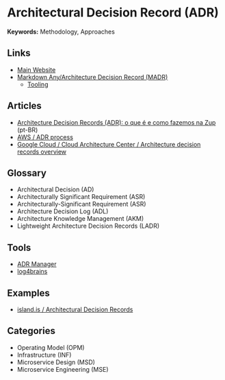 # Architectural Decision Record (ADR)

<!--
https://github.com/search?q=path%3Adecisions+path%3A.md&type=code

https://github.com/search?q=path%3Adocs%2Fadrs+path%3A.md&type=code
-->

**Keywords:** Methodology, Approaches

## Links

- [Main Website](https://adr.github.io)
- [Markdown Any/Architecture Decision Record (MADR)](https://adr.github.io/madr/)
  - [Tooling](https://adr.github.io/madr/tooling.html)

## Articles

- [Architecture Decision Records (ADR): o que é e como fazemos na Zup](https://zup.com.br/blog/architecture-decision-records-adr) (pt-BR)
- [AWS / ADR process](https://docs.aws.amazon.com/prescriptive-guidance/latest/architectural-decision-records/adr-process.html)
- [Google Cloud / Cloud Architecture Center / Architecture decision records overview](https://cloud.google.com/architecture/architecture-decision-records)

<!--
https://timsommer.be/architectural-decision-record
https://thomasbandt.com/architecture-decision-records

https://github.com/NERC-CEH/datalab/tree/master/architecture/decisions
https://github.com/transcom/mymove-docs/tree/main/docs/adrs
https://github.com/gmrabian/managed-care-review/tree/main/docs/ADRs
-->

## Glossary

- Architectural Decision (AD)
- Architecturally Significant Requirement (ASR)
- Architecturally-Significant Requirement (ASR)
- Architecture Decision Log (ADL)
- Architecture Knowledge Management (AKM)
- Lightweight Architecture Decision Records (LADR)

## Tools

- [ADR Manager](https://adr.github.io/adr-manager)
- [log4brains](/log4brains.md)

## Examples

- [island.is / Architectural Decision Records](https://docs.devland.is/technical-overview/adr)

<!--
https://github.com/deshpandetanmay/lightweight-architecture-decision-records
https://github.com/joelparkerhenderson/architecture-decision-record
https://github.com/implementing-microservices/ADRs
https://github.com/huifenqi/arch/tree/master/decisions
https://github.com/alextanhongpin/architecture-decision-records
https://github.com/arachne-framework/architecture
-->

## Categories

- Operating Model (OPM)
- Infrastructure (INF)
- Microservice Design (MSD)
- Microservice Engineering (MSE)

<!--
Cypress

https://github.com/nordeck/matrix-widget-toolkit/blob/main/docs/adrs/adr006-e2e-testing.md

Storybook

https://github.com/kbase/ui-refresh-test/blob/main/docs/adrs/0002-storybook.md?plain=1
https://github.com/usdigitalresponse/usdr-gost/blob/_staging/docs/decisions/0002-use-storybook-to-visualize-component-states.md?plain=1

React

https://github.com/usdigitalresponse/usdr-gost/blob/_staging/docs/decisions/0003-use-react-for-frontend-development.md

Forms

https://github.com/kbase/ui-refresh-test/blob/main/docs/adrs/0003-forms.md
-->
